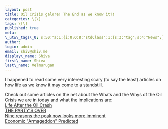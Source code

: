 ```yaml
---
layout: post
title: Oil Crisis galore! The End as we know it?!
categories: \[\]
tags: \[\]
published: true
meta:
\_utw\_tags\_0: s:50:"a:1:{i:0;O:8:"stdClass":1:{s:3:"tag";s:4:"News";}}";
author:
login: admin
email: shiv@shiv.me
display\_name: Shiva
first\_name: Shiva
last\_name: Velmurugan
---
```


I happened to read some very interesting scary (to say the least) articles on how life as we know it may come to a standstill.

Check out some articles on the net about the Whats and the Whys of the Oil Crisis we are in today and what the implications are:  
[Life After the Oil Crash][0]  
[THE PARTY'S OVER][1]  
[Nine reasons the peak now looks more imminent][2]  
[Economic "Armageddon" Predicted][3]


[0]: http://www.lifeaftertheoilcrash.net/
[1]: http://museletter.com/partys-over.html
[2]: http://www.energybulletin.net/997.html
[3]: http://www.fromthewilderness.com/free/ww3/112304_economic_armageddon.shtml